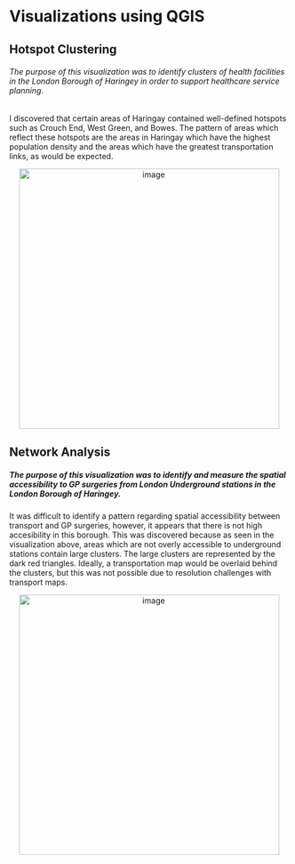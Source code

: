 # Visualizations using QGIS

## Hotspot Clustering
###### The purpose of this visualization was to identify clusters of health facilities in the London Borough of Haringey in order to support healthcare service planning.

I discovered that certain areas of Haringay contained well-defined hotspots such as Crouch End, West Green, and Bowes. The pattern of areas which reflect these hotspots are the areas in Haringay which have the highest population density and the areas which have the greatest transportation links, as would be expected. 

<p align="center"><img width="468" alt="image" src="https://user-images.githubusercontent.com/77642758/188872841-bd56667f-738b-4b18-bc11-60b701f7b3d8.png"></p>

## Network Analysis
##### The purpose of this visualization was to identify and measure the spatial accessibility to GP surgeries from London Underground stations in the London Borough of Haringey.

It was difficult to identify a pattern regarding spatial accessibility between transport and GP surgeries, however, it appears that there is not high accesibility in this borough. This was discovered because as seen in the visualization above, areas which are not overly accessible to underground stations contain large clusters. The large clusters are represented by the dark red triangles. Ideally, a transportation map would be overlaid behind the clusters, but this was not possible due to resolution challenges with transport maps.  

<p align="center"><img width="468" alt="image" src="https://user-images.githubusercontent.com/77642758/188873977-3e3dce87-cafb-4c32-847d-4db1d7ec6b45.png"></p>


